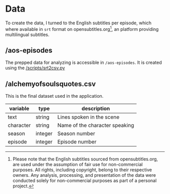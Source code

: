 # Data
To create the data, I turned to the English subtitles per episode, which where available in `srt` format on opensubtitles.org[^1], an platform providing multilingual subtitles.

## /aos-episodes
The prepped data for analyzing is accessible in `/aos-episodes`. It is created using the [/scripts/srt2csv.py](../scripts/srt2csv.py)

[^1]: Please note that the English subtitles sourced from opensubtitles.org, are used under the assumption of fair use for non-commercial purposes. All rights, including copyright, belong to their respective owners. Any analysis, processing, and presentation of the data were conducted solely for non-commercial purposes as part of a personal project.

## /alchemyofsoulsquotes.csv
This is the final dataset used in the application.

| variable  | type    | description                    |
|-----------|---------|--------------------------------|
| text      | string  | Lines spoken in the scene      |
| character | string  | Name of the character speaking |
| season    | integer | Season number                  |
| episode   | integer | Episode number                 |

